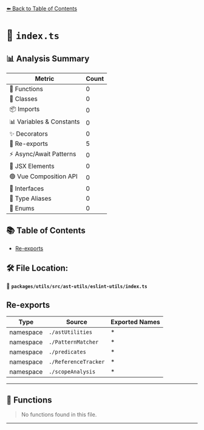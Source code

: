 [⬅️ Back to Table of Contents](../../../../../index.md)

# 📄 `index.ts`

## 📊 Analysis Summary

| Metric | Count |
|--------|-------|
| 🔧 Functions | 0 |
| 🧱 Classes | 0 |
| 📦 Imports | 0 |
| 📊 Variables & Constants | 0 |
| ✨ Decorators | 0 |
| 🔄 Re-exports | 5 |
| ⚡ Async/Await Patterns | 0 |
| 💠 JSX Elements | 0 |
| 🟢 Vue Composition API | 0 |
| 📐 Interfaces | 0 |
| 📑 Type Aliases | 0 |
| 🎯 Enums | 0 |

## 📚 Table of Contents

- [Re-exports](#re-exports)

## 🛠️ File Location:
📂 **`packages/utils/src/ast-utils/eslint-utils/index.ts`**

## Re-exports

| Type | Source | Exported Names |
|------|--------|----------------|
| namespace | `./astUtilities` | * |
| namespace | `./PatternMatcher` | * |
| namespace | `./predicates` | * |
| namespace | `./ReferenceTracker` | * |
| namespace | `./scopeAnalysis` | * |


---

## 🔧 Functions

> No functions found in this file.


---